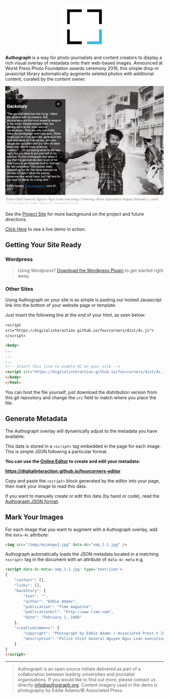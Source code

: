 <p align="center">
    <img src="docs/logo_small.png" />
</p>

**Authograph** is a way for photo-journalists and content creators to display a rich visual overlay of metadata onto their web-based images. Announced at World Press Photo Foundation awards ceremony 2016, this simple drop-in javascript library automatically augments seleted photos with additional content, curated by the content owner.

<p align="center">
<img src="docs/screen1.png" />
</p>

See the [Project Site](https://fourcorners.io) for more background on the project and future directions.

[Click Here](https://digitalinteraction.github.io/fourcorners/docs/) to see a live demo in action.

## Getting Your Site Ready

### Wordpress

> Using Wordpress? [Download the Wordpress Plugin](https://github.com/digitalinteraction/fourcorners-wordpress/releases/download/1.3/wp-authograph.zip) to get started right away.

### Other Sites

Using Authograph on your site is as simple is pasting our hosted Javascript link into the bottom of your website page or template.

Just insert the following line at the *end* of your html, as seen below:

`<script src="https://digitalinteraction.github.io/fourcorners/dist/4c.js"></script>`

```html
<body>
...
...
...
<!-- Insert this line to enable 4C on your site -->
<script src="https://digitalinteraction.github.io/fourcorners/dist/4c.js"></script>
</body>
</html>
```

You can host the file yourself, just download the distribution version from this git repository and change the `src` field to match where you place the file.

## Generate Metadata

The Authograph overlay will dynamically adjust to the metadata you have available. 

This data is stored in a `<script>` tag embedded in the page for each image. This is simple JSON following a particular format.

**You can use the [Online Editor](https://digitalinteraction.github.io/fourcorners-editor) to create and edit your metadata:**

**https://digitalinteraction.github.io/fourcorners-editor**

Copy and paste the `<script>` block generated by the editor into your page, then mark your image to read this data.

If you want to manually create or edit this data (by hand or code), read the [Authograph JSON format](docs/4cjson.md).

## Mark Your Images

For each image that you want to augment with a Authograph overlay, add the `data-4c` attribute:

```html
<img src="/imgs/myimage1.jpg" data-4c="xmp_1-1.jpg" />
```

Authograph automatically loads the JSON metadata located in a matching `<script>` tag in the document with an attribute of `data-4c-meta` e.g.

```html
<script data-4c-meta='xmp_1-1.jpg' type='text/json'>
{
	"context": [],
	"links": [],
	"backStory": {
		"text": "",
		"author": "Eddie Adams",
		"publication": "Time magazine",
		"publicationUrl": "http://www.time.com",
		"date": "February 1, 1968"
	},
	"creativeCommons": {
		"copyright": "Photograph by Eddie Adams / Associated Press © 1968",
		"description": "Police Chief General Nguyen Ngoc Loan executing a Vietcong officer captured in Saigon, February 1, 1968."
	}
}
</script>

```



----

> Authograph is an open source initiate delivered as part of a collaboration between leading universities and journalist organisations. If you would like to find out more, please contact us directly <info@authograph.org>.  Content imagery used in the demo is photography by Eddie Adams/© Associated Press.
